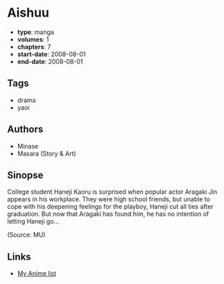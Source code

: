 # Aishuu

-   **type**: manga
-   **volumes**: 1
-   **chapters**: 7
-   **start-date**: 2008-08-01
-   **end-date**: 2008-08-01

## Tags

-   drama
-   yaoi

## Authors

-   Minase
-   Masara (Story & Art)

## Sinopse

College student Haneji Kaoru is surprised when popular actor Aragaki Jin appears in his workplace. They were high school friends, but unable to cope with his deepening feelings for the playboy, Haneji cut all ties after graduation. But now that Aragaki has found him, he has no intention of letting Haneji go...

(Source: MU)

## Links

-   [My Anime list](https://myanimelist.net/manga/9976/Aishuu)
